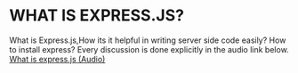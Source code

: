 # WHAT IS EXPRESS.JS? 
What is Express.js,How its it helpful in writing server side code easily?
How to install express? Every discussion is done explicitly in the audio link below.
[What is express.js (Audio)](https://drive.google.com/file/d/1L9QduleuCKQvbppG4l-yUM-Rcr7xn68W/view?usp=sharing)

